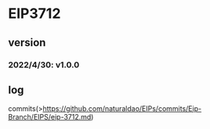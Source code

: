 # EIP3712
## version
### 2022/4/30: v1.0.0
## log
commits(>https://github.com/naturaldao/EIPs/commits/Eip-Branch/EIPS/eip-3712.md)
